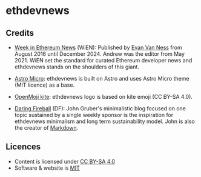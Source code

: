 # ethdevnews

## Credits

* [Week in Ethereum News](https://weekinethereumnews.com) (WiEN): Published by [Evan Van Ness](https://x.com/evanvanness) from August 2016 until December 2024. Andrew was the editor from May 2021. WiEN set the standard for curated Ethereum developer news and ethdevnews stands on the shoulders of this giant.

* [Astro Micro](https://github.com/trevortylerlee/astro-micro): ethdevnews is built on Astro and uses Astro Micro theme (MIT licence) as a base.

* [OpenMoji kite](https://openmoji.org/library/emoji-1FA81/#variant=black): ethdevnews logo is based on kite emoji (CC BY-SA 4.0).

* [Daring Fireball](https://daringfireball.net) (DF): John Gruber's minimalistic blog focused on one topic sustained by a single weekly sponsor is the inspiration for ethdevnews minimalism and long term sustainability model. John is also the creator of [Markdown](https://daringfireball.net/2004/03/introducing_markdown). 

## Licences

* Content is licensed under [CC BY-SA 4.0](https://creativecommons.org/licenses/by-sa/4.0/)
* Software & website is [MIT](https://github.com/ethdevnews/ethdevnews-website?tab=MIT-1-ov-file)